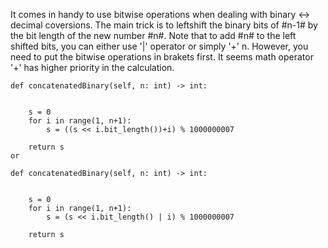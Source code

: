 It comes in handy to use bitwise operations when dealing with binary <-> decimal coversions.
The main trick is to leftshift the binary bits of #n-1# by the bit length of the new number #n#. 
Note that to add #n# to the left shifted bits, you can either use '|' operator or simply '+' n. However, you need to put the bitwise operations in brakets first.
It seems math operator '+' has higher priority in the calculation.

    def concatenatedBinary(self, n: int) -> int:
        
        
        s = 0
        for i in range(1, n+1):
            s = ((s << i.bit_length())+i) % 1000000007
            
        return s
    or     
        
    def concatenatedBinary(self, n: int) -> int:
        
        
        s = 0
        for i in range(1, n+1):
            s = (s << i.bit_length() | i) % 1000000007
            
        return s
